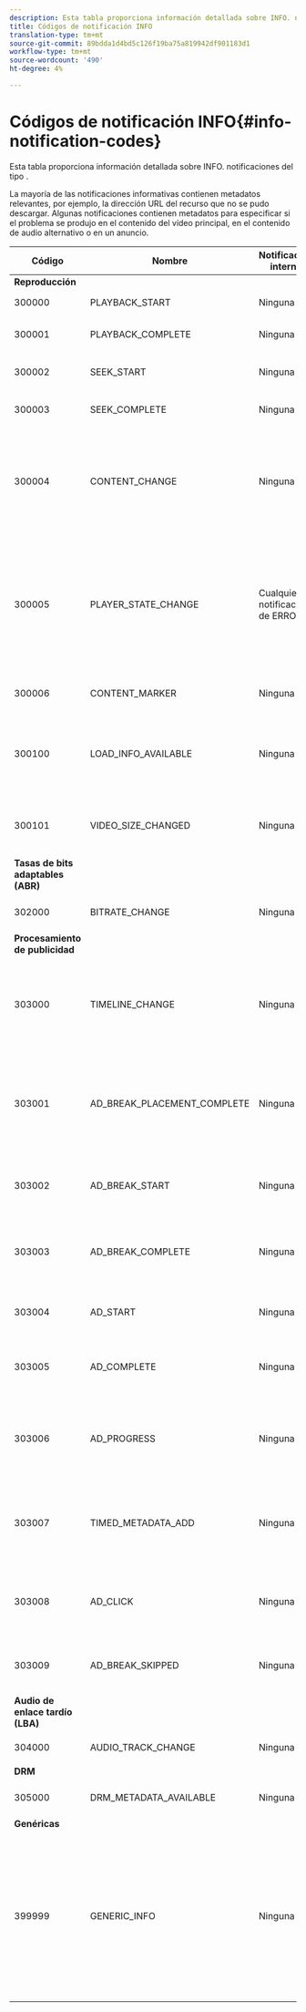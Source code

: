 ```yaml
---
description: Esta tabla proporciona información detallada sobre INFO. notificaciones del tipo .
title: Códigos de notificación INFO
translation-type: tm+mt
source-git-commit: 89bdda1d4bd5c126f19ba75a819942df901183d1
workflow-type: tm+mt
source-wordcount: '490'
ht-degree: 4%

---
```



# Códigos de notificación INFO{#info-notification-codes}

Esta tabla proporciona información detallada sobre INFO. notificaciones del tipo .

<!--<a id="section_ED4302E363AE48CBA2C3E0B71AE612D8"></a>-->

La mayoría de las notificaciones informativas contienen metadatos relevantes, por ejemplo, la dirección URL del recurso que no se pudo descargar. Algunas notificaciones contienen metadatos para especificar si el problema se produjo en el contenido del vídeo principal, en el contenido de audio alternativo o en un anuncio.

<table frame="all" colsep="1" rowsep="1" id="table_503463046E764A87B10EB5D8B294EB23"> 
 <thead> 
  <tr rowsep="1"> 
   <th colname="1" class="entry"> Código </th> 
   <th colname="2" class="entry"> Nombre </th> 
   <th colname="3" class="entry"> Notificación interna </th> 
   <th colname="4" class="entry"> Claves de metadatos </th> 
   <th colname="5" class="entry"> Comentarios </th> 
  </tr> 
 </thead>
 <tbody> 
  <tr rowsep="1"> 
   <td colname="1"><b>Reproducción</b> </td> 
   <td colname="2"> </td> 
   <td colname="3"> </td> 
   <td colname="4"> </td> 
   <td colname="5"> </td> 
  </tr> 
  <tr rowsep="1"> 
   <td colname="1"><span class="codeph"> 300000  </span> </td> 
   <td colname="2"><span class="codeph"> PLAYBACK_START  </span> </td> 
   <td colname="3"> Ninguna </td> 
   <td colname="4"> Ninguna </td> 
   <td colname="5"> Se ha iniciado la reproducción. </td> 
  </tr> 
  <tr rowsep="1"> 
   <td colname="1"><span class="codeph"> 300001  </span> </td> 
   <td colname="2"><span class="codeph"> PLAYBACK_COMPLETE  </span> </td> 
   <td colname="3"> Ninguna </td> 
   <td colname="4"> Ninguna </td> 
   <td colname="5"> Se ha completado la reproducción. </td> 
  </tr> 
  <tr rowsep="1"> 
   <td colname="1"><span class="codeph"> 300002  </span> </td> 
   <td colname="2"><span class="codeph"> SEEK_START  </span> </td> 
   <td colname="3"> Ninguna </td> 
   <td colname="4"><span class="codeph"> SEEK_TIME</span> </td> 
   <td colname="5"> Se inició una operación de búsqueda. </td> 
  </tr> 
  <tr rowsep="1"> 
   <td colname="1"><span class="codeph"> 300003  </span> </td> 
   <td colname="2"><span class="codeph"> SEEK_COMPLETE  </span> </td> 
   <td colname="3"> Ninguna </td> 
   <td colname="4"><span class="codeph"> SEEK_TIME</span> </td> 
   <td colname="5"> Se completó una operación de búsqueda. </td> 
  </tr> 
  <tr rowsep="1"> 
   <td colname="1"><span class="codeph"> 300004  </span> </td> 
   <td colname="2"><span class="codeph"> CONTENT_CHANGE  </span> </td> 
   <td colname="3"> Ninguna </td> 
   <td colname="4"> <span class="codeph"> CONTENT_</span> <span class="codeph"> IDCURRENT_MEDIA_TIME</span> </td> 
   <td colname="5"> El tiempo de reproducción actual ha cruzado el borde entre el contenido principal y el contenido alternativo. </td> 
  </tr> 
  <tr rowsep="1"> 
   <td colname="1"><span class="codeph"> 300005  </span> </td> 
   <td colname="2"><span class="codeph"> PLAYER_STATE_CHANGE  </span> </td> 
   <td colname="3"> <p>Cualquier notificación de ERROR. </p> </td> 
   <td colname="4"><span class="codeph"> ESTADO  </span> </td> 
   <td colname="5"> El estado del reproductor ha cambiado. Cuando el estado es ERROR, la notificación interna es el objeto de notificación de error que activó el cambio al estado ERROR. </td> 
  </tr> 
  <tr rowsep="1"> 
   <td colname="1"><span class="codeph"> 300006  </span> </td> 
   <td colname="2"><span class="codeph"> CONTENT_MARKER  </span> </td> 
   <td colname="3"> <p>Ninguna </p> </td> 
   <td colname="4"><span class="codeph"> CONTENT_ID CURRENT_MEDIA_TIME  </span> </td> 
   <td colname="5"> Marcador de contenido recibido. </td> 
  </tr> 
  <tr rowsep="1"> 
   <td colname="1"><span class="codeph"> 300100  </span> </td> 
   <td colname="2"><span class="codeph"> LOAD_INFO_AVAILABLE  </span> </td> 
   <td colname="3"> <p>Ninguna </p> </td> 
   <td colname="4"> <span class="codeph"> FRAGMENT_</span> <span class="codeph"> URLFRAGMENT_</span> <span class="codeph"> SIZEFRAGMENT_DOWNLOAD_</span> <span class="codeph"> DURATIONPERIOD_INDEX</span> </td> 
   <td colname="5"> Proporciona información relacionada con la forma en que se descargan los segmentos de vídeo. </td> 
  </tr> 
  <tr rowsep="1"> 
   <td colname="1"><span class="codeph"> 300101  </span> </td> 
   <td colname="2"><span class="codeph"> VIDEO_SIZE_CHANGED  </span> </td> 
   <td colname="3"> <p>Ninguna </p> </td> 
   <td colname="4"> <span class="codeph"> ALTURA</span> <p><span class="codeph"> ANCHURA</span> </p> </td> 
   <td colname="5"> El tamaño de la ventana de reproducción de vídeo ha cambiado. </td> 
  </tr> 
  <tr rowsep="1"> 
   <td colname="1"><b>Tasas de bits adaptables (ABR)</b> </td> 
   <td colname="2"> </td> 
   <td colname="3"> </td> 
   <td colname="4"> </td> 
   <td colname="5"> </td> 
  </tr> 
  <tr rowsep="1"> 
   <td colname="1"><span class="codeph"> 302000  </span> </td> 
   <td colname="2"><span class="codeph"> BITRATE_CHANGE  </span> </td> 
   <td colname="3"> <p>Ninguna </p> </td> 
   <td colname="4"><span class="codeph"> BITRATE  </span><span class="codeph"> CURRENT_MEDIA_TIME  </span> </td> 
   <td colname="5"> La velocidad de bits del vídeo ha cambiado. </td> 
  </tr> 
  <tr rowsep="1"> 
   <td colname="1"><b>Procesamiento de publicidad</b> </td> 
   <td colname="2"> </td> 
   <td colname="3"> </td> 
   <td colname="4"> </td> 
   <td colname="5"> </td> 
  </tr> 
  <tr rowsep="1"> 
   <td colname="1"><span class="codeph"> 303000  </span> </td> 
   <td colname="2"><span class="codeph"> TIMELINE_CHANGE  </span> </td> 
   <td colname="3"> <p>Ninguna </p> </td> 
   <td colname="4"><span class="codeph"> CONTENT_ID  </span><span class="codeph"> PERIOD_INDEX  </span> </td> 
   <td colname="5"> La línea de tiempo ha cambiado (por ejemplo, se ha añadido o eliminado contenido alternativo). </td> 
  </tr> 
  <tr rowsep="1"> 
   <td colname="1"><span class="codeph"> 303001  </span> </td> 
   <td colname="2"><span class="codeph"> AD_BREAK_PLACEMENT_COMPLETE  </span> </td> 
   <td colname="3"> <p>Ninguna </p> </td> 
   <td colname="4"> <span class="codeph"> PROPOSED_AD_</span> <span class="codeph"> BREAKACCEPTED_AD_BREAK</span> </td> 
   <td colname="5"> <code>primetime-sdk-name</code> aceptó una pausa publicitaria propuesta y la colocó (total o parcialmente) en la cronología de reproducción. </td> 
  </tr> 
  <tr rowsep="1"> 
   <td colname="1"><span class="codeph"> 303002  </span> </td> 
   <td colname="2"><span class="codeph"> AD_BREAK_START  </span> </td> 
   <td colname="3"> <p>Ninguna </p> </td> 
   <td colname="4"><span class="codeph"> AD_BREAK  </span> </td> 
   <td colname="5"> Se ha iniciado la reproducción de una pausa publicitaria en particular. </td> 
  </tr> 
  <tr rowsep="1"> 
   <td colname="1"><span class="codeph"> 303003  </span> </td> 
   <td colname="2"><span class="codeph"> AD_BREAK_COMPLETE  </span> </td> 
   <td colname="3"> <p>Ninguna </p> </td> 
   <td colname="4"><span class="codeph"> AD_BREAK  </span> </td> 
   <td colname="5"> Se ha completado la reproducción de una pausa publicitaria determinada. </td> 
  </tr> 
  <tr rowsep="1"> 
   <td colname="1"><span class="codeph"> 303004  </span> </td> 
   <td colname="2"><span class="codeph"> AD_START  </span> </td> 
   <td colname="3"> <p>Ninguna </p> </td> 
   <td colname="4"> <span class="codeph"> AD_BREAK</span> <p><span class="codeph"> AD</span> </p> </td> 
   <td colname="5"> Se ha iniciado la reproducción de un anuncio en particular. </td> 
  </tr> 
  <tr rowsep="1"> 
   <td colname="1"><span class="codeph"> 303005  </span> </td> 
   <td colname="2"><span class="codeph"> AD_COMPLETE  </span> </td> 
   <td colname="3"> <p>Ninguna </p> </td> 
   <td colname="4"> <span class="codeph"> AD_BREAK</span> <p><span class="codeph"> AD</span> </p> </td> 
   <td colname="5"> Se ha completado la reproducción de un anuncio concreto. </td> 
  </tr> 
  <tr rowsep="1"> 
   <td colname="1"><span class="codeph"> 303006  </span> </td> 
   <td colname="2"><span class="codeph"> AD_PROGRESS  </span> </td> 
   <td colname="3"> <p>Ninguna </p> </td> 
   <td colname="4"> <span class="codeph"> AD_BREAK</span> <p><span class="codeph"> AD</span> </p> <span class="codeph"> PROGRESO</span> </td> 
   <td colname="5"> La reproducción de un anuncio en particular ha alcanzado un cierto porcentaje de ese anuncio en particular. </td> 
  </tr> 
  <tr rowsep="1"> 
   <td colname="1"><span class="codeph"> 303007  </span> </td> 
   <td colname="2"><span class="codeph"> TIMED_METADATA_ADD  </span> </td> 
   <td colname="3"> <p>Ninguna </p> </td> 
   <td colname="4"> <span class="codeph"> TYPE</span> <p><span class="codeph"> ID</span> </p> <span class="codeph"> NAME</span> <p><span class="codeph"> TIEMPO</span> </p> </td> 
   <td colname="5"> Se descubrieron nuevos metadatos temporizados en el manifiesto. </td> 
  </tr> 
  <tr rowsep="1"> 
   <td colname="1"><span class="codeph"> 303008  </span> </td> 
   <td colname="2"><span class="codeph"> AD_CLICK  </span> </td> 
   <td colname="3"> <p>Ninguna </p> </td> 
   <td colname="4"> <span class="codeph"> AD_BREAK</span> <p><span class="codeph"> AD</span> </p> <span class="codeph"> AD_CLICK</span> </td> 
   <td colname="5"> Devuelve información sobre un anuncio en el que el usuario ha hecho clic. </td> 
  </tr> 
  <tr rowsep="1"> 
   <td colname="1"><span class="codeph"> 303009</span> </td> 
   <td colname="2"><span class="codeph"> AD_BREAK_SKIPPED</span> </td> 
   <td colname="3"> <p>Ninguna </p> </td> 
   <td colname="4"> <span class="codeph"> AD_BREAK</span> <p><span class="codeph"> AD</span> </p> <span class="codeph"> AD_CLICK</span> </td> 
   <td colname="5"> Se omitió una pausa publicitaria. </td> 
  </tr> 
  <tr rowsep="1"> 
   <td colname=""><b>Audio de enlace tardío (LBA)</b> </td> 
   <td colname="2"> </td> 
   <td colname="3"> </td> 
   <td colname="4"> </td> 
   <td colname="5"> </td> 
  </tr> 
  <tr rowsep="1"> 
   <td colname="1"><span class="codeph"> 304000  </span> </td> 
   <td colname="2"><span class="codeph"> AUDIO_TRACK_CHANGE  </span> </td> 
   <td colname="3"> <p>Ninguna </p> </td> 
   <td colname="4"><span class="codeph"> TRACK_ID  </span><span class="codeph"> CURRENT_MEDIA_TIME  </span> </td> 
   <td colname="5"> La pista de audio ha cambiado. </td> 
  </tr> 
  <tr rowsep="1"> 
   <td colname="1"><b>DRM</b> </td> 
   <td colname="2"> </td> 
   <td colname="3"> </td> 
   <td colname="4"> </td> 
   <td colname="5"> </td> 
  </tr> 
  <tr rowsep="1"> 
   <td colname="1"><span class="codeph"> 305000  </span> </td> 
   <td colname="2"><span class="codeph"> DRM_METADATA_AVAILABLE  </span> </td> 
   <td colname="3"> <p>Ninguna </p> </td> 
   <td colname="4"><span class="codeph"> PREFETCH_TIMESTAMP  </span> </td> 
   <td colname="5"> Hay nuevos datos DRM disponibles. </td> 
  </tr> 
  <tr rowsep="1"> 
   <td colname="1"><b>Genéricas</b> </td> 
   <td colname="2"> </td> 
   <td colname="3"> </td> 
   <td colname="4"> </td> 
   <td colname="5"> </td> 
  </tr> 
  <tr rowsep="0"> 
   <td colname="1"><span class="codeph"> 399999  </span> </td> 
   <td colname="2"><span class="codeph"> GENERIC_INFO  </span> </td> 
   <td colname="3"> <p>Ninguna </p> </td> 
   <td colname="4"> <p>Ninguna </p> </td> 
   <td colname="5"> <p>Marca un evento de información genérica. No es emitido por TVSDK. Es solo un marcador del final de la gama de códigos numéricos correspondientes a los eventos informativos de TVSDK. </p> </td> 
  </tr> 
 </tbody> 
</table>

